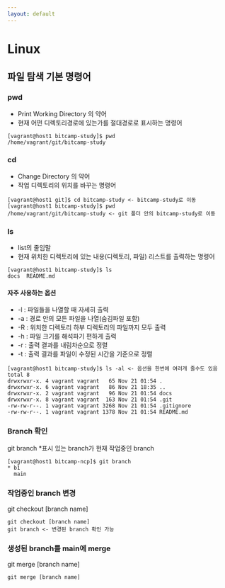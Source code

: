 ```yaml
---
layout: default
---
```

# Linux

## 파일 탐색 기본 명령어

### pwd
* Print Working Directory 의 약어
* 현재 어떤 디렉토리경로에 있는가를 절대경로로 표시하는 명령어


```
[vagrant@host1 bitcamp-study]$ pwd
/home/vagrant/git/bitcamp-study
```


### cd
* Change Directory 의 약어
* 작업 디렉토리의 위치를 바꾸는 명령어

```
[vagrant@host1 git]$ cd bitcamp-study <- bitcamp-study로 이동
[vagrant@host1 bitcamp-study]$ pwd
/home/vagrant/git/bitcamp-study <- git 폴더 안의 bitcamp-study로 이동
```

### ls
* list의 줄임말
* 현재 위치한 디렉토리에 있는 내용(디렉토리, 파일) 리스트를 출력하는 명령어

```
[vagrant@host1 bitcamp-study]$ ls
docs  README.md
```

#### 자주 사용하는 옵션
* -l : 파일들을 나열할 때 자세히 출력
* -a : 경로 안의 모든 파일을 나열(숨김파일 포함)
* -R : 위치한 디렉토리 하부 디렉토리의 파일까지 모두 출력
* -h : 파일 크기를 해석파기 편하게 출력
* -r : 출력 결과를 내림차순으로 정렬
* -t : 출력 결과를 파일이 수정된 시간을 기준으로 정렬



```
[vagrant@host1 bitcamp-study]$ ls -al <- 옵션을 한번에 여러개 줄수도 있음
total 8
drwxrwxr-x. 4 vagrant vagrant   65 Nov 21 01:54 .
drwxrwxr-x. 6 vagrant vagrant   86 Nov 21 18:35 ..
drwxrwxr-x. 2 vagrant vagrant   96 Nov 21 01:54 docs
drwxrwxr-x. 8 vagrant vagrant  163 Nov 21 01:54 .git
-rw-rw-r--. 1 vagrant vagrant 3268 Nov 21 01:54 .gitignore
-rw-rw-r--. 1 vagrant vagrant 1378 Nov 21 01:54 README.md
```

### Branch 확인
git branch
*표시 있는 branch가 현재 작업중인 branch

```
[vagrant@host1 bitcamp-ncp]$ git branch
* b1
  main
```

### 작업중인 branch 변경
git checkout [branch name]


```
git checkout [branch name]
git branch <- 변경된 branch 확인 가능
```

### 생성된 branch를 main에 merge
git merge [branch name]

```
git merge [branch name]
```
